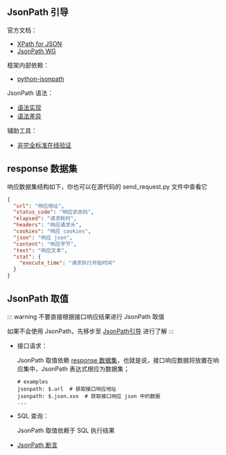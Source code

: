 ## JsonPath 引导

官方文档：

- [XPath for JSON](https://goessner.net/articles/JsonPath/)
- [JsonPath WG](https://datatracker.ietf.org/doc/html/draft-ietf-jsonpath-base-13)

框架内部依赖：

- [python-jsonpath](https://github.com/jg-rp/python-jsonpath)

JsonPath 语法：
- [语法实现](https://jg-rp.github.io/python-jsonpath/syntax/)
- [语法差异](https://jg-rp.github.io/python-jsonpath/syntax/#notable-differences)

辅助工具：

- [非完全标准在线验证](https://www.jsonpath.cn/)

## response 数据集

响应数据集结构如下，你也可以在源代码的 send_request.py 文件中查看它

```json
{
  "url": "响应地址",
  "status_code": "响应状态码",
  "elapsed": "请求耗时",
  "headers": "响应请求头",
  "cookies": "响应 cookies",
  "json": "响应 json",
  "content": "响应字节",
  "text": "响应文本",
  "stat": {
    "execute_time": "请求执行开始时间"
  }
}
```

## JsonPath 取值

::: warning
不要直接根据接口响应结果进行 JsonPath 取值

如果不会使用 JsonPath，先移步至 [JsonPath引导](#jsonpath-引导) 进行了解
:::

- 接口请求：
    
  JsonPath 取值依赖 [response 数据集](#response-数据集)，也就是说，接口响应数据将放置在响应集中，JsonPath 表达式根应为数据集；
  
  ```yaml:no-line-numbers
  # examples
  jsonpath: $.url  # 获取接口响应地址
  jsonpath: $.json.xxx  # 获取接口响应 json 中的数据
  ...
  ```
- SQL 查询：
 
  JsonPath 取值依赖于 SQL 执行结果

- [JsonPath 断言](/case_data/params_desc.md#assert)
